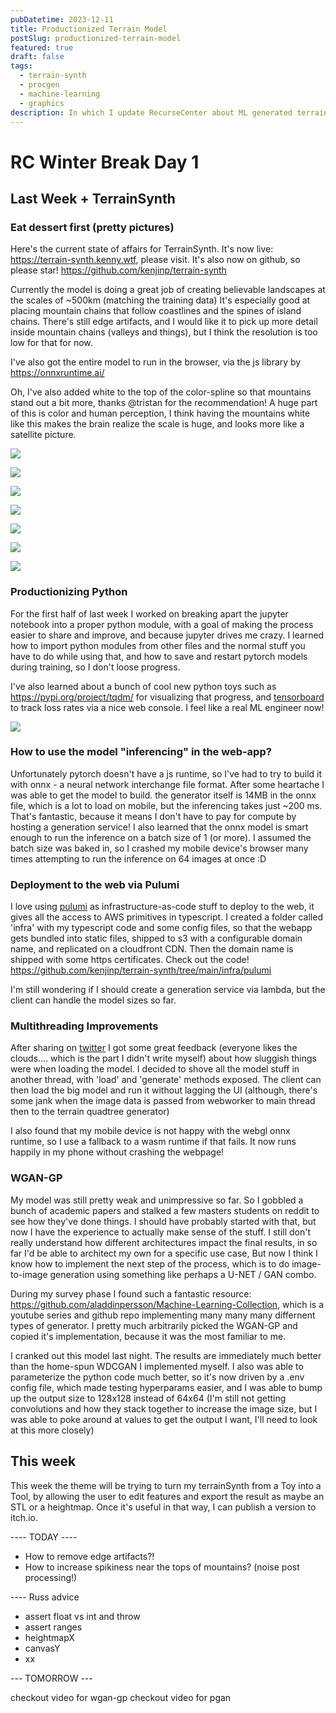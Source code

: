 ```yaml
---
pubDatetime: 2023-12-11
title: Productionized Terrain Model
postSlug: productionized-terrain-model
featured: true
draft: false
tags:
  - terrain-synth
  - procgen
  - machine-learning
  - graphics
description: In which I update RecurseCenter about ML generated terrains
---
```


# RC Winter Break Day 1

## Last Week + TerrainSynth

### Eat dessert first (pretty pictures)

Here's the current state of affairs for TerrainSynth.
It's now live: https://terrain-synth.kenny.wtf, please visit.
It's also now on github, so please star! https://github.com/kenjinp/terrain-synth

Currently the model is doing a great job of creating believable landscapes at the scales of ~500km (matching the training data)
It's especially good at placing mountain chains that follow coastlines and the spines of island chains. There's still edge artifacts, and I would like it to pick up more detail inside mountain chains (valleys and things), but I think the resolution is too low for that for now.

I've also got the entire model to run in the browser, via the js library by https://onnxruntime.ai/

Oh, I've also added white to the top of the color-spline so that mountains stand out a bit more, thanks @tristan for the recommendation! A huge part of this is color and human perception, I think having the mountains white like this makes the brain realize the scale is huge, and looks more like a satellite picture.

![](../../public/assets/714ec83a675722d6dfbe0b78886ff873.png)

![](../../public/assets/8def3781b1bf79a1f82de0a8f1440ff4.png)

![](../../public/assets/3c54d37fb1e6a49a19f51571e212494c.png)

![](../../public/assets/07f36b7e0edde19a9e049e8d14a0ea6e.png)

![](../../public/assets/92b9cca660763479280e824d9fd6e865.png)

![](../../public/assets/2711526bb39b1b5c4e01431267f0a1d8.png)

![](../../public/assets/67db4f3b520142eefe6b4990fcbee619.png)

### Productionizing Python

For the first half of last week I worked on breaking apart the jupyter notebook into a proper python module, with a goal of making the process easier to share and improve, and because jupyter drives me crazy. I learned how to import python modules from other files and the normal stuff you have to do while using that, and how to save and restart pytorch models during training, so I don't loose progress.

I've also learned about a bunch of cool new python toys such as https://pypi.org/project/tqdm/ for visualizing that progress, and [tensorboard](https://pytorch.org/tutorials/recipes/recipes/tensorboard_with_pytorch.html) to track loss rates via a nice web console. I feel like a real ML engineer now!

![](../../public/assets/5fc3eea53303c9c944d503563f2a8476.png)

### How to use the model "inferencing" in the web-app?

Unfortunately pytorch doesn't have a js runtime, so I've had to try to build it with onnx - a neural network interchange file format. After some heartache I was able to get the model to build. the generator itself is 14MB in the onnx file, which is a lot to load on mobile, but the inferencing takes just ~200 ms. That's fantastic, because it means I don't have to pay for compute by hosting a generation service! I also learned that the onnx model is smart enough to run the inference on a batch size of 1 (or more). I assumed the batch size was baked in, so I crashed my mobile device's browser many times attempting to run the inference on 64 images at once :D

### Deployment to the web via Pulumi

I love using [pulumi](https://www.pulumi.com/) as infrastructure-as-code stuff to deploy to the web, it gives all the access to AWS primitives in typescript. I created a folder called 'infra' with my typescript code and some config files, so that the webapp gets bundled into static files, shipped to s3 with a configurable domain name, and replicated on a cloudfront CDN. Then the domain name is shipped with some https certificates. Check out the code! https://github.com/kenjinp/terrain-synth/tree/main/infra/pulumi

I'm still wondering if I should create a generation service via lambda, but the client can handle the model sizes so far.

### Multithreading Improvements

After sharing on [twitter](https://twitter.com/KennyPirman/status/1733230871358918721) I got some great feedback (everyone likes the clouds.... which is the part I didn't write myself) about how sluggish things were when loading the model. I decided to shove all the model stuff in another thread, with 'load' and 'generate' methods exposed. The client can then load the big model and run it without lagging the UI (although, there's some jank when the image data is passed from webworker to main thread then to the terrain quadtree generator)

I also found that my mobile device is not happy with the webgl onnx runtime, so I use a fallback to a wasm runtime if that fails. It now runs happily in my phone without crashing the webpage!

### WGAN-GP

My model was still pretty weak and unimpressive so far. So I gobbled a bunch of academic papers and stalked a few masters students on reddit to see how they've done things. I should have probably started with that, but now I have the experience to actually make sense of the stuff. I still don't really understand how different architectures impact the final results, in so far I'd be able to architect my own for a specific use case, But now I think I know how to implement the next step of the process, which is to do image-to-image generation using something like perhaps a U-NET / GAN combo.

During my survey phase I found such a fantastic resource: https://github.com/aladdinpersson/Machine-Learning-Collection, which is a youtube series and github repo implementing many many many differnent types of generator. I pretty much arbitrarily picked the WGAN-GP and copied it's implementation, because it was the most familiar to me.

I cranked out this model last night. The results are immediately much better than the home-spun WDCGAN I implemented myself. I also was able to parameterize the python code much better, so it's now driven by a .env config file, which made testing hyperparams easier, and I was able to bump up the output size to 128x128 instead of 64x64 (I'm still not getting convolutions and how they stack together to increase the image size, but I was able to poke around at values to get the output I want, I'll need to look at this more closely)

## This week

This week the theme will be trying to turn my terrainSynth from a Toy into a Tool, by allowing the user to edit features and export the result as maybe an STL or a heightmap. Once it's useful in that way, I can publish a version to itch.io.

---- TODAY ----

- How to remove edge artifacts?!
- How to increase spikiness near the tops of mountains? (noise post processing!)

---- Russ advice

- assert float vs int and throw
- assert ranges
- heightmapX
- canvasY
- xx

--- TOMORROW ---

checkout video for wgan-gp
checkout video for pgan
